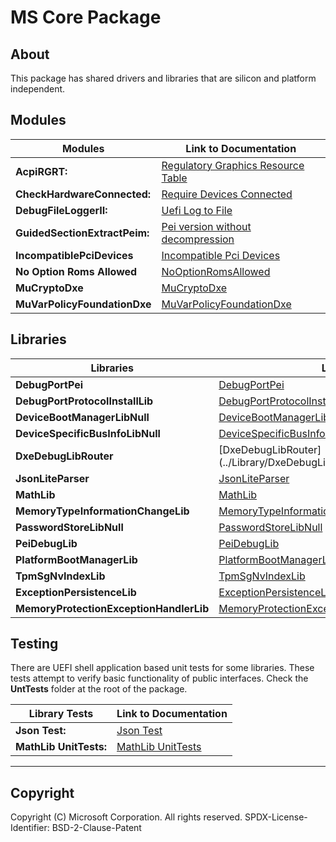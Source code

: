 # MS Core Package

## About

This package has shared drivers and libraries that are silicon and platform independent.

## Modules

| Modules                       | Link to Documentation |
| ---                           | --- |
| **AcpiRGRT:**                 | [Regulatory Graphics Resource Table](../AcpiRGRT/feature_acpi_rgrt.md) |
| **CheckHardwareConnected:**   | [Require Devices Connected](../CheckHardwareConnected/readme.md) |
| **DebugFileLoggerII:**        | [Uefi Log to File](../DebugFileLoggerII/README.md) |
| **GuidedSectionExtractPeim:** | [Pei version without decompression](../Core/GuidedSectionExtractPeim/ReadMe.md) |
| **IncompatiblePciDevices**    | [Incompatible Pci Devices](../IncompatiblePciDevices/ReadMe.md) |
| **No Option Roms Allowed**    | [NoOptionRomsAllowed](../IncompatiblePciDevices/NoOptionRomsAllowed/ReadMe.md) |
| **MuCryptoDxe**               | [MuCryptoDxe](../MuCryptoDxe/Readme.md) |
| **MuVarPolicyFoundationDxe**  | [MuVarPolicyFoundationDxe](../MuVarPolicyFoundationDxe/Feature_MuVarPolicyFoundationDxe_Readme.md) |

## Libraries

| Libraries                                 | Link to Documentation |
| ---                                       | --- |
| **DebugPortPei**                          | [DebugPortPei](../Library/DebugPortPei/ReadMe.md) |
| **DebugPortProtocolInstallLib**           | [DebugPortProtocolInstallLib](../Library/DebugPortProtocolInstallLib/ReadMe.md) |
| **DeviceBootManagerLibNull**              | [DeviceBootManagerLibNull](../Library/DeviceBootManagerLibNull/ReadMe.md) |
| **DeviceSpecificBusInfoLibNull**          | [DeviceSpecificBusInfoLibNull](../Library/DeviceSpecificBusInfoLibNull/ReadMe.md) |
| **DxeDebugLibRouter**                     | [DxeDebugLibRouter](../Library/DxeDebugLibRouter/Feature_DebugRouting_ReadMe.md |
| **JsonLiteParser**                        | [JsonLiteParser](../Library/JsonLiteParser/ReadMe.md) |
| **MathLib**                               | [MathLib](../Library/MathLib/ReadMe.md) |
| **MemoryTypeInformationChangeLib**        | [MemoryTypeInformationChangeLib](../Library/MemoryTypeInformationChangeLib/ReadMe.md) |
| **PasswordStoreLibNull**                  | [PasswordStoreLibNull](../Library/PasswordStoreLibNull/ReadMe.md) |
| **PeiDebugLib**                           | [PeiDebugLib](../Library/PeiDebugLib/ReadMe.md) |
| **PlatformBootManagerLib**                | [PlatformBootManagerLib](../Library/PlatformBootManagerLib/ReadMe.md) |
| **TpmSgNvIndexLib**                       | [TpmSgNvIndexLib](../Library/TpmSgNvIndexLib/ReadMe.md) |
| **ExceptionPersistenceLib**               | [ExceptionPersistenceLib](../Library/ExceptionPersistenceLibCmos/Readme.md) |
| **MemoryProtectionExceptionHandlerLib**   | [MemoryProtectionExceptionHandlerLib](../Library/MemoryProtectionExceptionHandlerLib/Readme.md) |

## Testing

There are UEFI shell application based unit tests for some libraries.
These tests attempt to verify basic functionality of public interfaces.
Check the **UntTests** folder at the root of the package.

| Library Tests          | Link to Documentation |
| ---                    | --- |
| **Json Test:**         | [Json Test](../UnitTests/JsonTest/readme.md) |
| **MathLib UnitTests:** | [MathLib UnitTests](../UnitTests/MathLibUnitTest/ReadMe.md) |

---

## Copyright

Copyright (C) Microsoft Corporation. All rights reserved.
SPDX-License-Identifier: BSD-2-Clause-Patent
